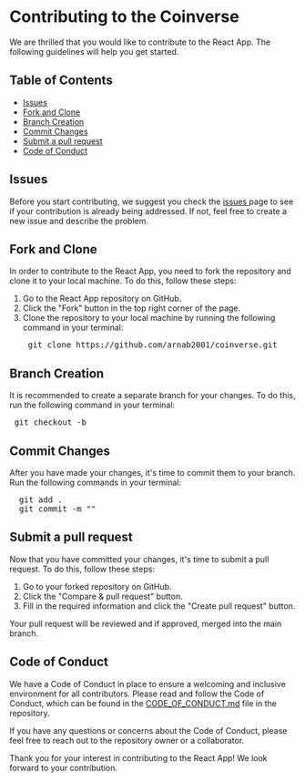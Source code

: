 <h1> Contributing to the Coinverse </h1>
<p> We are thrilled that you would like to contribute to the React App. The following guidelines will help you get started. </p>
<h2> Table of Contents </h2>
<ul> 
  <li> <a href="#Issues"> Issues </a> </li>
  <li> <a href="#Fork-and-Clone"> Fork and Clone </a> </li>
  <li> <a href="#Branch-Creation"> Branch Creation </a> </li>
  <li> <a href="#Commit-Changes"> Commit Changes </a> </li>
  <li> <a href="#Submit-a-pull-request"> Submit a pull request </a> </li>
  <li> <a href="#Code-of-Conduct"> Code of Conduct </a> </li>
</ul>
<h2 id="Issues"> Issues </h2>
<p> Before you start contributing, we suggest you check the <a href="https://github.com/arnab2001/coinverse/issues"> issues </a> page to see if your contribution is already being addressed. If not, feel free to create a new issue and describe the problem. </p>
<h2 id="Fork-and-Clone"> Fork and Clone </h2>
<p> In order to contribute to the React App, you need to fork the repository and clone it to your local machine. To do this, follow these steps: </p>
<ol>
  <li> Go to the React App repository on GitHub. </li>
  <li> Click the "Fork" button in the top right corner of the page. </li>
  <li> Clone the repository to your local machine by running the following command in your terminal:
    <pre> git clone https://github.com/arnab2001/coinverse.git </pre>
  </li>
</ol>
<h2 id="Branch-Creation"> Branch Creation </h2>
<p> It is recommended to create a separate branch for your changes. To do this, run the following command in your terminal: </p>
<pre> git checkout -b <branch-name> </pre>
<h2 id="Commit-Changes"> Commit Changes </h2>
<p> After you have made your changes, it's time to commit them to your branch. Run the following commands in your terminal: </p>
<pre>
  git add .
  git commit -m "<your commit message>"
</pre>
<h2 id="Submit-a-pull-request"> Submit a pull request </h2>
<p> Now that you have committed your changes, it's time to submit a pull request. To do this, follow these steps: </p>
<ol>
  <li> Go to your forked repository on GitHub. </li>
  <li> Click the "Compare & pull request" button. </li>
  <li> Fill in the required information and click the "Create pull request" button. </li>
</ol>
<p> Your pull request will be reviewed and if approved, merged into the main branch. </p>
<h2 id="Code-of-Conduct"> Code of Conduct </h2>
<p> We have a Code of Conduct in place to ensure a welcoming and inclusive environment for all contributors. Please read and follow the Code of Conduct, which can be found in the <a href="https://github.com/arnab2001/coinverse/blob/master/CODE_OF_CONDUCT.md">CODE_OF_CONDUCT.md</a> file in the repository. </p>
<p> If you have any questions or concerns about the Code of Conduct, please feel free to reach out to the repository owner or a collaborator. </p>
<p> Thank you for your interest in contributing to the React App! We look forward to your contribution. </p>
